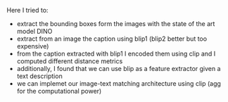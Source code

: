 Here I tried to:
+ extract the bounding boxes form the images with the state of the art model DINO
+ extract from an image the caption using blip1 (blip2 better but too expensive)
+ from the caption extracted with blip1 I encoded them using clip and I computed different distance metrics
+ additionally, I found that we can use blip as a feature extractor given a text description
+ we can implemet our image-text matching architecture using clip (agg for the computational power)
